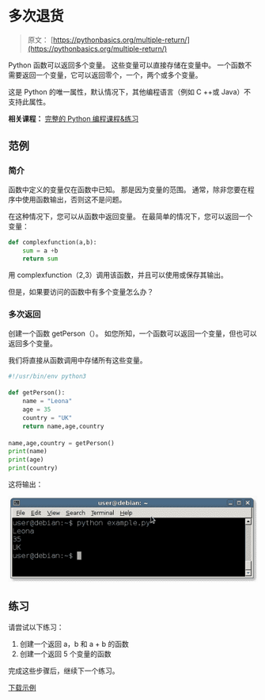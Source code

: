 # 多次退货

> 原文： [https://pythonbasics.org/multiple-return/](https://pythonbasics.org/multiple-return/)

Python 函数可以返回多个变量。 这些变量可以直接存储在变量中。 一个函数不需要返回一个变量，它可以返回零个，一个，两个或多个变量。

这是 Python 的唯一属性，默认情况下，其他编程语言（例如 C ++或 Java）不支持此属性。

**相关课程：** [完整的 Python 编程课程&练习](https://gum.co/dcsp)

## 范例

### 简介

函数中定义的变量仅在函数中已知。 那是因为变量的范围。 通常，除非您要在程序中使用函数输出，否则这不是问题。

在这种情况下，您可以从函数中返回变量。 在最简单的情况下，您可以返回一个变量：

```py
def complexfunction(a,b):
    sum = a +b
    return sum

```

用 complexfunction（2,3）调用该函数，并且可以使用或保存其输出。

但是，如果要访问的函数中有多个变量怎么办？

### 多次返回

创建一个函数 getPerson（）。 如您所知，一个函数可以返回一个变量，但也可以返回多个变量。

我们将直接从函数调用中存储所有这些变量。

```py
#!/usr/bin/env python3

def getPerson():
    name = "Leona"
    age = 35
    country = "UK"
    return name,age,country

name,age,country = getPerson()
print(name)
print(age)
print(country)

```

这将输出：

![multiple return](img/7018394c192b6f4bb6a7c00a84966a8d.jpg)

## 练习

请尝试以下练习：

1.  创建一个返回 a，b 和 a + b 的函数
2.  创建一个返回 5 个变量的函数

完成这些步骤后，继续下一个练习。

[下载示例](https://gum.co/HhgpI)